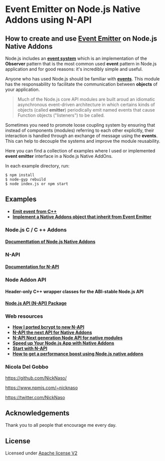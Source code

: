 # Event Emitter on Node.js Native Addons using N-API

## How to create and use **[Event Emitter](https://nodejs.org/dist/latest/docs/api/events.html)** on Node.js Native Addons

Node.js includes an **[event system](https://nodejs.org/dist/latest/docs/api/events.html)**
which is an implementation of the **Observer** pattern that is the most common used
**event** pattern in Node.js application and for good reasons: it's incredibly
simple and useful. 

Anyone who has used Node.js should be familiar with **[events](https://nodejs.org/dist/latest/docs/api/events.html)**.
This module has the responsability to facilitate the communication between **objects**
of your application.

> Much of the Node.js core API modules are built aroud an idiomatic asynchronous
> event-driven architecture in which certains kinds of objects (called **emitter**)
> periodically emit named events that cause Function objects ("listeners") to be called.

Sometimes you need to promote loose coupling system by ensuring that instead of 
components (modules) referring to each other explicitly, their interaction is 
handled through an exchange of message using the **events**. 
This can help to decouple the systems and improve the module reusability.

Here you can find a collection of examples where I used or implemented **event
emitter** interface in a Node.js Native AddOns.

In each example directory, run:

```text
$ npm install
$ node-gyp rebuild
$ node index.js or npm start
```

## Examples

* **[Emit event from C++](/00)**
* **[Implement a Native Addons object that inherit from Event Emitter](/01)**

### Node.js C / C ++ Addons

#### [Documenttation of Node.js Native Addons](https://nodejs.org/dist/latest/docs/api/addons.html)

### N-API 

#### [Documentation for N-API](https://nodejs.org/dist/latest/docs/api/n-api.html)

### Node Addon API
#### Header-only C++ wrapper classes for the ABI-stable Node.js API
#### [Node.js API (N-API) Package](https://github.com/nodejs/node-addon-api/)

### Web resources

* **[How I ported bcrypt to new N-API](https://medium.com/the-node-js-collection/how-i-ported-bcrypt-to-new-n-api-d0b8c9fe6136)**
* **[N-API the next API for Native Addons](https://youtu.be/-Oniup60Afs)**
* **[N-API Next generation Node API for native modules](https://www.slideshare.net/michaeldawson3572846/n-apinode-summit2017final)**
* **[Speed up Your Node.js App with Native Addons](https://medium.com/the-node-js-collection/speed-up-your-node-js-app-with-native-addons-5e76a06f4a40)**
* **[Start with N-API](https://hackernoon.com/n-api-and-getting-started-with-writing-c-addons-for-node-js-cf061b3eae75)**
* **[How to get a performance boost using Node.js native addons](https://medium.com/developers-writing/how-to-get-a-performance-boost-using-node-js-native-addons-fd3a24719c85)**

### Nicola Del Gobbo

<https://github.com/NickNaso/>

<https://www.npmjs.com/~nicknaso>

<https://twitter.com/NickNaso>

## Acknowledgements

Thank you to all people that encourage me every day.

## License

Licensed under [Apache license V2](./LICENSE)
